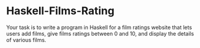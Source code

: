 # Haskell-Films-Rating
Your task is to write a program in Haskell for a film ratings website that lets users add films, give films ratings between 0 and 10, and display the details of various films. 
